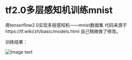 # tf2.0多层感知机训练mnist
用tensorflow2.0实现多层感知机——mnist数据集
代码来源于https://tf.wiki/zh/basic/models.html 自己稍微做了修改。

训练结果：






![Image text](https://github.com/zhangdanfeng888/tf2.0_mnist_MLP/blob/master/result.jpg)
